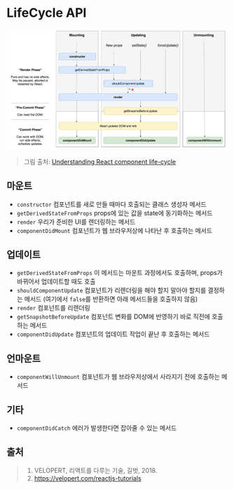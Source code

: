 # LifeCycle API
![react-component-lifecycle](images/react-component-lifecycle.jpg)
> 그림 출처: [Understanding React component life-cycle](https://code.likeagirl.io/understanding-react-component-life-cycle-49bf4b8674de)

## 마운트
- ```constructor``` 컴포넌트를 새로 만들 때마다 호출되는 클래스 생성자 메서드
- ```getDerivedStateFromProps``` props에 있는 값을 state에 동기화하는 메서드
- ```render``` 우리가 준비한 UI를 렌더링하는 메서드
- ```componentDidMount``` 컴포넌트가 웹 브라우저상에 나타난 후 호출하는 메서드

## 업데이트
- ```getDerivedStateFromProps``` 이 메서드는 마운트 과정에서도 호출하며, props가 바뀌어서 업데이트할 때도 호출
- ```shouldComponentUpdate``` 컴포넌트가 리렌더링을 해야 할지 말아야 할지를 결정하는 메서드 (여기에서 ```false```를 반환하면 아래 메서드들을 호출하지 않음)
- ```render``` 컴포넌트를 리렌더링
- ```getSnapshotBeforeUpdate``` 컴포넌트 변화를 DOM에 반영하기 바로 직전에 호출하는 메서드
- ```componentDidUpdate``` 컴포넌트의 업데이트 작업이 끝난 후 호출하는 메서드

## 언마운트
- ```componentWillUnmount``` 컴포넌트가 웹 브라우저상에서 사라지기 전에 호출하는 메서드

## 기타
- ```componentDidCatch``` 에러가 발생한다면 잡아줄 수 있는 메서드

## 출처
> 1. VELOPERT, 리액트를 다루는 기술, 길벗, 2018.
> 2. https://velopert.com/reactjs-tutorials
